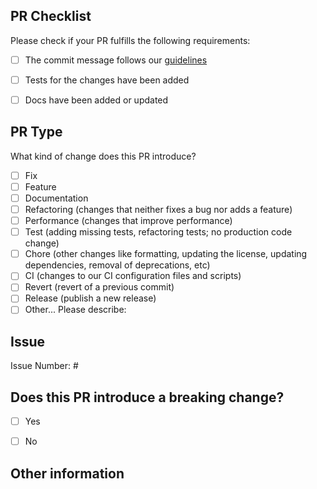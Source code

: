 ## PR Checklist
Please check if your PR fulfills the following requirements:

- [ ] The commit message follows our [guidelines](https://github.com/SchweizerischeBundesbahnen/scion-toolkit/blob/master/CONTRIBUTING.md)
- [ ] Tests for the changes have been added
- [ ] Docs have been added or updated


## PR Type
What kind of change does this PR introduce?

<!-- Please check the one that applies to this PR using "x". -->

- [ ] Fix
- [ ] Feature
- [ ] Documentation
- [ ] Refactoring (changes that neither fixes a bug nor adds a feature)
- [ ] Performance (changes that improve performance)
- [ ] Test (adding missing tests, refactoring tests; no production code change)
- [ ] Chore (other changes like formatting, updating the license, updating dependencies, removal of deprecations, etc)
- [ ] CI (changes to our CI configuration files and scripts)
- [ ] Revert (revert of a previous commit)
- [ ] Release (publish a new release)
- [ ] Other... Please describe:

## Issue

Issue Number: #

## Does this PR introduce a breaking change?

- [ ] Yes
- [ ] No


<!-- If this PR contains a breaking change, please describe the impact and migration path for existing applications below. -->


## Other information
